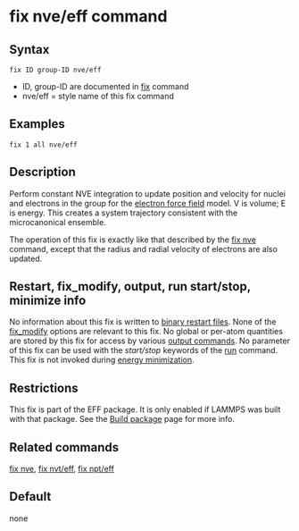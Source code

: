 # fix nve/eff command

## Syntax

    fix ID group-ID nve/eff

-   ID, group-ID are documented in [fix](fix) command
-   nve/eff = style name of this fix command

## Examples

``` LAMMPS
fix 1 all nve/eff
```

## Description

Perform constant NVE integration to update position and velocity for
nuclei and electrons in the group for the [electron force
field](pair_eff) model. V is volume; E is energy. This creates a system
trajectory consistent with the microcanonical ensemble.

The operation of this fix is exactly like that described by the [fix
nve](fix_nve) command, except that the radius and radial velocity of
electrons are also updated.

## Restart, fix_modify, output, run start/stop, minimize info

No information about this fix is written to [binary restart
files](restart). None of the [fix_modify](fix_modify) options are
relevant to this fix. No global or per-atom quantities are stored by
this fix for access by various [output commands](Howto_output). No
parameter of this fix can be used with the *start/stop* keywords of the
[run](run) command. This fix is not invoked during [energy
minimization](minimize).

## Restrictions

This fix is part of the EFF package. It is only enabled if LAMMPS was
built with that package. See the [Build package](Build_package) page for
more info.

## Related commands

[fix nve](fix_nve), [fix nvt/eff](fix_nh_eff), [fix npt/eff](fix_nh_eff)

## Default

none
